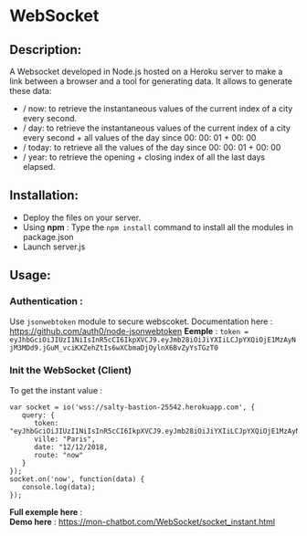 # WebSocket 

## Description: 
A Websocket developed in Node.js hosted on a Heroku server to make a link between a browser and a tool for generating data. It allows to generate these data:

- / now: to retrieve the instantaneous values of the current index of a city every second.
- / day: to retrieve the instantaneous values of the current index of a city every second + all values of the day since 00: 00: 01 + 00: 00
- / today: to retrieve all the values of the day since 00: 00: 01 + 00: 00
- / year: to retrieve the opening + closing index of all the last days elapsed.

## Installation:
- Deploy the files on your server.
- Using **npm** : Type the `````npm install````` command to install all the modules in package.json
- Launch server.js

## Usage: 
### Authentication : 
Use `````jsonwebtoken````` module to secure webscoket. Documentation here : 
https://github.com/auth0/node-jsonwebtoken 
**Eemple** : `````token = eyJhbGciOiJIUzI1NiIsInR5cCI6IkpXVCJ9.eyJmb28iOiJiYXIiLCJpYXQiOjE1MzAyNjM3MDd9.jGuM_vciKXZehZtIs6wXCbmaDjOylnX6BvZyYsTGzT0`````

### Init the WebSocket (Client)
To get the instant value : 
`````
var socket = io('wss://salty-bastion-25542.herokuapp.com', {
   query: {
      token: 		"eyJhbGciOiJIUzI1NiIsInR5cCI6IkpXVCJ9.eyJmb28iOiJiYXIiLCJpYXQiOjE1MzAyNjM3MDd9.jGuM_vciKXZehZtIs6wXCbmaDjOylnX6BvZyYsTGzT0",
      ville: "Paris",
      date: "12/12/2018,
      route: "now"
   }
});
socket.on('now', function(data) {
   console.log(data);
});
`````
**Full exemple here** : <br />
**Demo here** : https://mon-chatbot.com/WebSocket/socket_instant.html
